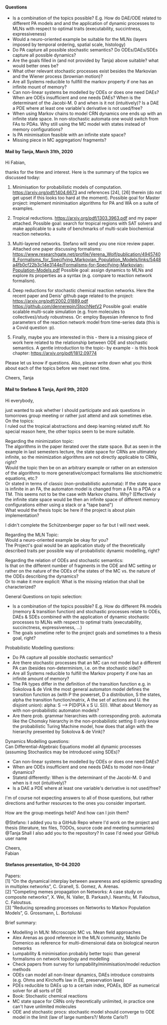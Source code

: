 #### Questions  
- Is a combination of the topics possible? E.g. How do DAE/ODE related to different PA models and and the application of dynamic processes to MLNs with respect to optimal traits (executability, succintness, expressiveness)    
- Would a neuro-oriented example be suitable for the MLNs (layers imposed by temporal ordering, spatial scale, histology)  
- Do PA capture all possible stochastic semantics? Do ODEs/DAEs/SDEs capture all possible dynamics?  
- Are the goals filled in (and not provided by Tanja) above suitable? what would better ones be?  
- What other relevant stochastic processes exist besides the Markovian and the Wiener process (brownian motion)?  
- Are all Systems reducible to fullfill the markov property if one has an infinite mount of memory?  
- Can non-linear systems be modelled by ODEs or does one need DAEs? When are ODEs insufficient and one needs DAEs? When is the determinant of the Jacobi-M. 0 and when is it not (intuitively)? Is a DAE a PDE where at least one variable's derivative is not used/free?  
- When using Markov chains to model CRN dynamics one ends up with an infinite state space. In non-stochastic automata one would switch from FAs to PDAs. Why still using the MC model with states instead of memory configurations?  
- Is PA minimisation feasible with an infinite state space?  
- Missing piece in MC aggregation/ fragments?  


#### Mail by Tanja, March 31th, 2020  
Hi Fabian,

thanks for the time and interest. Here is the summary of the topics we discussed today:


1. Minimisation for probabilistic models of computation.
https://arxiv.org/pdf/1404.6673 and references [24], [26] therein (do not get upset if this looks too hard at the moment).
Possible goal for Master project: implement minimisation algorithms for PA and WA on a suite of examples.

2. Tropical reductions.
https://arxiv.org/pdf/1303.3963.pdf and my paper attached. 
Possible goal: search for tropical regions with SAT solvers and make applicable to a suite of benchmarks of multi-scale biochemical reaction networks.

3. Multi-layered networks.
Stefano will send you one nice review paper. Attached one paper discussing formalisms: https://www.researchgate.net/profile/Verena_Wolf/publication/49457408_Formalisms_for_Specifying_Markovian_Population_Models/links/5448a4fb0cf22b3c14e3144e/Formalisms-for-Specifying-Markovian-Population-Models.pdf 
Possible goal: assign dynamics to MLNs and explore its properties as a syntax (e.g. compare to reaction network formalism). 


4. Deep reductions for stochastic chemical reaction networks.
Here the recent paper and Denis' github page related to the project:
https://arxiv.org/pdf/2002.01889.pdf
https://github.com/dennerepin/StochNetV2 
Possible goal: enable scalable multi-scale simulation (e.g. from molecules to collectives)/study robustness.
Or: employ Bayesian inference to find parameters of the reaction network model from time-series data (this is a Covid question :p).

5. Finally, maybe you are interested in this - there is a missing piece of work here related to the relationship between ODE and stochastic semantics. A gentle introduction to the topic- by example - is this book chapter: 
https://arxiv.org/pdf/1812.09774 


Please let us know if questions. Also, please write down what you think about each of the topics before we meet next time. 

Cheers, 
  Tanja


#### Mail to Stefano & Tanja, April 9th, 2020  
Hi everybody,  

just wanted to ask whether I should participate and ask questions in tomorrows group meeting or rather just attend and ask sometimes else.  
On the topics:  
I ruled out the tropical abstractions and deep learning related stuff. No special reason here, the other topics seem to be more suitable.  

Regarding the minimization topic:  
The algorithms in the paper iterated over the state space. But as seen in the example in last semesters lecture, the state space for CRNs are ultimately infinite, so the minimization algorithms are not directly applicable to CRNs, right?  
Would the topic then be on an arbitrary example or rather on an extension of the algorithms to more generative/compact formalisms like stoichiometric equations, etc.?  
Or stated in terms of classic (non-probabilistic automata): If the state space is infinite in an FA, the automaton model is changed from a FA to a PDA or a TM. This seems not to be the case with Markov chains. Why? (Effectively the infinite state space would be then an infinite space of different memory configurations either using a stack or a "tape band")  
What would the thesis topic be here if the project is about plain implementation?  

I didn't complete the Schützenberger paper so far but I will next week.  


Regarding the MLN Topic:  
Would a neuro-oriented example be okay for you?  
The Project's goal would be an application study of the theoretically described traits per possible way of probabilistic dynamic modelling, right?  

Regarding the relation of ODEs and stochastic semantics:  
Is that on the different number of fragments in the ODE and MC setting or rather on the nature of the ODEs of the states of the MC vs. the nature of the ODEs describing the dynamics?  
Or to make it more explicit: What is the missing relation that shall be characterized?  


General Questions on topic selection:  
- Is a combination of the topics possible? E.g. How do different PA models (memory & transition function) and stochastic processes relate to ODEs, DAEs & SDEs combined with the application of dynamic stochastic processes to MLNs with respect to optimal traits (executability, succinctness, expressiveness, ...)      
- The goals sometime refer to the project goals and sometimes to a thesis goal, right?  

Probabilistic Modelling questions:  
- Do PA capture all possible stochastic semantics?   
- Are there stochastic processes that an MC can not model but a different PA can (besides non-determinism, i.e. on the stochastic side)?  
- Are all Systems reducible to fulfill the Markov property if one has an infinite amount of memory?  
- The PA types differ in the definition of the transition function e.g. in Sokolova & de Vink the most general automaton model defines the transition function as (with P the powerset, D a distribution, S the states, alpha the transition function/matrix, A the set of actions and U. the disjoint union):  alpha: S --> P(D(P(A x S U. S))). What about Memory as with non-probabilistic automaton models?  
- Are there prob. grammar hierarchies with corresponding prob. automata like the Chomsky hierarchy in the non-probabilistic setting (I only know the probabilistic Turing Machine model, how does that align with the hierarchy presented by Sokolova & de Vink)?  
 
Dynamics Modelling questions:  
Can Differential-Algebraic Equations model all dynamic processes (assuming Stochastics may be introduced using SDEs)?  
- Can non-linear systems be modelled by ODEs or does one need DAEs?  
- When are ODEs insufficient and one needs DAEs to model non-linear dynamics?  
- Statetd differently: When is the determinant of the Jacobi-M. 0 and when is it not (intuitively)?  
- Is a DAE a PDE where at least one variable's derivative is not used/free?  

I'm of course not expecting answers to all of those questions, but rather directions and further resources to the ones you consider important.  

How are the group meetings held? And how can I join them?  

@Stefano: I added you to a GitHub Repo where I'd work on the project and thesis (literature, tex files, TODOs, source code and meeting summaries)  
@Tanja Shall I also add you to the repository? In case I'd need your GitHub user name  

Cheers,  
Fabian  


#### Stefanos presentation, 10-04.2020  
Papers:  
[1] “On the dynamical interplay between awareness and epidemic spreading in multiplex networks”, C. Granell, S. Gomez, A. Arenas.  
[2] “Competing memes propagation on Networks: A case study on composite networks”, X. Wei, N. Valler, B. Parkash,I. Neamitu, M.
Faloutsus, C. Faloutsus.  
[3] “Reducing spreading processes on Networks to Markov Population Models”, G. Grossmann, L. Bortolussi  

Brief summary:  
- Modelling in MLN: Microscopic MC vs. Mean field approaches  
- Alex Arenas as good reference in the MLN community, Manilo De Domenico as reference for multi-dimensional data on biological neuron networks    
- Lumpability & minimisation probabily better topic than general formalisms on network topology and modelling  
- Check papers from survey for lumpability/minimisation/model reduction methods
- ODEs can model all non-linear dynamics, DAEs introduce constraints (e.g. Ohms and Kirchoffs law in EE, preservation laws)  
- PDEs reducible to DAEs up to a certain index, PDAEs, BDF as numerical solver for all sorts of DE  
- Book: Stochastic chemical reactions  
- MC state space for CRNs only theoretically unlimited, in practice one can't have unlimited molecules  
- ODE and stochastic procs: stochastic model should converge to ODE model in the limit (law of large numbers?/ Monte Carlo?)  
